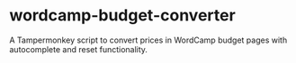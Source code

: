 # wordcamp-budget-converter
A Tampermonkey script to convert prices in WordCamp budget pages with autocomplete and reset functionality.
